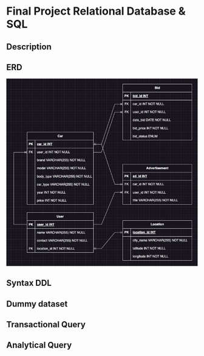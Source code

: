 # Final Project Relational Database & SQL

## Description

## ERD
![Flowchart](./assets/ERD.jpeg "SuperCashier Flowchart")

## Syntax DDL

## Dummy dataset

## Transactional Query

## Analytical Query
